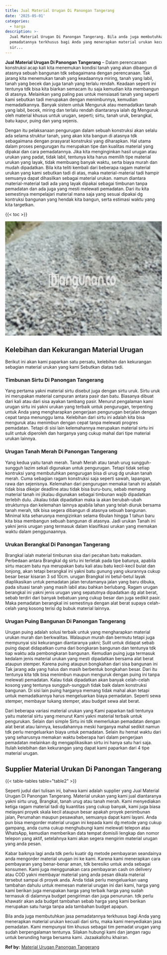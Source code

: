```yaml
---
title: Jual Material Urugan Di Panongan Tangerang
date: '2025-05-01'
categories:
  - harga
description: >-
  Jual Material Urugan Di Panongan Tangerang. Bila anda juga membutuhkan jasa
  pemadatannya terkhusus bagi Anda yang menerapkan material urukan kecuali dari
  sir...
---
```


**Jual Material Urugan Di Panongan Tangerang** – Dalam perencanaan konstruksi acap kali kita menemukan kondisi tanah yang akan dibangun di atasnya sebuah bangunan tdk sebagaimana dengan perencanaan. Tak jarang kita menemukan tanah yang keadaannya miring, tanah yang labil, tanah yang becek dan juga tanah yang terlalu rendah. Keadaan seperti ini tentunya tdk bisa kita biarkan semacam itu saja kemudian kita membangun di atasnya. Melainkan yang paling pas untuk mensiasati tanah yang seperti kami sebutkan tadi merupakan dengan menimbunnya, kemudian memadatkannya. Banyak sistem untuk Menguruk atau memadatkan tanah yang labil, becek, miring dan terlalu rendah diantaranya ialah dg Menguruk oleh material khusus untuk urugan, seperti; sirtu, tanah uruk, berangkal, batu kapur, puing dan yang sejenis.

Dengan itu pelaksanaan pengurugan dalam sebuah konstruksi akan selalu ada selama struktur tanah, yang akan kita bangun di atasnya tdk sebagaimana dengan prasyarat konstruksi yang diharapkan. Hal utama dalam proses pengurugan itu merupakan tipe dan kualitas material yang dipakai dan cara pemadatannya. Jika kita menginginkan hasil urugan atau urukan yang padat, tidak labil, tentunya kita harus memilih tipe material urukan yang layak, tidak membuang banyak waktu, serta biaya murah dan mudah dipadatkan. Bila kita teliti kembali dari beberapa ragam material urukan yang kami sebutkan tadi di atas, maka material-material tadi hampir semuanya dapat dihasilkan sebagai material urukan. namun diantara material-material tadi ada yang layak dipakai sebagai timbunan tanpa pemadatan dan ada juga yang mesti melewati pemadatan. Dari itu kita semestinya mempelajari material mana saja yang sesuai dipakai dg kontruksi bangunan yang hendak kita bangun, serta estimasi waktu yang kita targetkan.

{{< toc >}}

![Jual Material Urugan Di Panongan Tangerang](/images/jual-urugan-36.png)

## Kelebihan dan Kekurangan Material Urugan

Berikut ini akan kami paparkan satu persatu, kelebihan dan kekurangan sebagian material urukan yang kami Sebutkan diatas tadi.

### Timbunan Sirtu Di Panongan Tangerang

Yang pertama yakni material sirtu disebut juga dengan sirtu uruk. Sirtu uruk ini merupakan material campuran antara pasir dan batu. Biasanya dibuat dari kali atau dari sisa ayakan tambang pasir. Menurut pengalaman kami urugan sirtu ini yakni urukan yang terbaik untuk pengurugan, terpenting untuk Anda yang mengharapkan pengerjaan pengurugan berjalan dengan cepat tanpa menunggu lama. Kelebihan dari sirtu ini adalah kita bisa menguruk atau menimbun dengan cepat tanpa melewati progres pemadatan. Tetapi di sisi lain kelemahannya merupakan material sirtu ini sulit untuk diperoleh dan harganya yang cukup mahal dari tipe material urukan lainnya.

### Urugan Tanah Merah Di Panongan Tangerang

Yang kedua yaitu tanah merah. Tanah Merah atau tanah urug sungguh-sungguh lazim sekali digunakan untuk pengurugan. Tetapi tidak setiap kontruksi yang membutuhkan pengurugan bisa di urug dg urukan tanah merah. Cuma sebagian ragam konstruksi saja seperti sawah, lapangan, rawa dan sejenisnya. Kelemahan dari pengurugan memakai tanah ini adalah tidak bisa dikejar deadline atau tidak bisa buru-buru, sebab memang material tanah ini jikalau digunakan sebagai timbunan wajib dipadatkan terlebih dulu. Jikalau tidak dipadatkan maka ia akan berubah-ubah strukturnya dan kelemahan lainnya apabila lahan yang telah diuruk bersama tanah merah, tdk bisa segera dibangun di atasnya sebuah bangunan. Minimal kita seharusnya mengizinkan selama 6bulan hingga 1 tahun baru kita bisa membangun sebuah bangunan di atasnya. Jadi urukan Tanah ini yakni jenis urugan yang termasuk dalam klasifikasi urukan yang memakan waktu dalam penggunaannya.

### Urukan Berangkal Di Panongan Tangerang

Brangkal ialah material timbunan sisa dari pecahan batu makadam. Perbedaan antara Brangkal dg sirtu ini terletak pada tipe batunya, apabila sirtu macam batu nya merupakan batu kali atau batu kecil-kecil bulat dan lonjong, akan tetapi berangkal ini yakni batu gunung yang ukurannya cukup besar besar kisaran 3 sd 10cm. urugan Brangkal ini betul-betul layak diaplikasikan untuk pemadatan jalan terutamanya jalan yang baru dibuka, pada situasi tanah yang masih labil atau bahkan berlubang. Ragam urugan berangkal ini yakni jenis urugan yang sepatutnya dipadatkan dg alat berat, sebab terdiri dari banyak bebatuan yang cukup besar dan juga sedikit pasir. Maka pemadatan berangkal ini semestinya dengan alat berat supaya celah-celah yang kosong terisi dg bubuk material lainnya.

### Urugan Puing Bangunan Di Panongan Tangerang

Urugan puing adalah solusi terbaik untuk yang mengharapkan material urukan murah dan berkwalitas. Walaupun murah dan bermutu tetapi juga mempunyai sisi kekurangan diantaranya yakni; Sulit untuk didapat sebab puing dapat didapatkan cuma dari bongkaran bangunan dan tentunya tdk tiap waktu ada pembongkaran bangunan. Kemudian puing juga termasuk kedalam jenis material urukan yang mesti dipadatkan bersama alat berat ataupun stemper. Karena puing ataupun bongkahan dari sisa bangunan ini Tak jarang ada yang halus dan masih berbentuk bongkahan besar. Dari itu tentunya kita tdk bisa menimbun maupun menguruk dengan puing ini tanpa melewati pemadatan. Kalau tidak dipadatkan akan banyak celah-celah kosong yang tentunya sungguh-sungguh tidak baik dalam konstruksi bangunan. Di sisi lain puing harganya memang tidak mahal akan tetapi untuk memadatkannya harus mengeluarkan biaya pemadatan. Seperti sewa stemper, membayar tukang stemper, atau budget sewa alat berat.

Dari beberapa variasi material urukan yang Kami paparkan tadi tentunya yaitu material sirtu yang menurut Kami yakni material terbaik untuk pengurukan. Selain dari simple Sirtu ini tdk memerlukan pemadatan dengan alat berat atau lainnya, kesudahannya meski harganya mahal sedikit namun tdk perlu mengeluarkan biaya untuk pemadatan. Selain itu hemat waktu dari yang seharusnya memakan waktu beberapa hari dalam pengerjaan pemadatan melainkan dg mengaplikasikan sirtu ini hanya satu hari saja. Itulah kelebihan dan kekurangan yang dapat kami paparkan dari 4 tipe material urugan.

## Supplier Material Urukan Di Panongan Tangerang

{{< table-tables table="table2" >}}

Seperti judul dari tulisan ini, bahwa kami adalah supplier yang Jual Material Urugan Di Panongan Tangerang. Material urukan yang kami jual diantaranya yakni sirtu urug, Brangkal, tanah urug atau tanah merah. Kami menyediakan ketiga ragam material tadi dg kuantitas yang cukup banyak, kami juga biasa melayani proyek skala kecil ataupun besar apakah proyek penimbunan jalan, Perumahan maupun pesawahan, semuanya dapat kami layani. Anda pun bisa mengorder material urugan ini kepada kami dg metode yang cukup gampang, anda cuma cukup menghubungi kami melewati telepon atau WhatsApp, kemudian memberikan data tempat domisili lengkap dan nomor telepon yang aktif, setelahnya kami akan segera mengirim material urugan yang anda pesan.

Kabar baiknya lagi anda tdk perlu kuatir dg metode pembayaran seandainya anda mengorder material urugan ini ke kami. Karena kami menerapkan cara pembayaran yang benar-benar aman, tdk beresiko untuk anda sebagai konsumen. Kami juga menggunakan cara pembayaran cash on delivery atau COD yakni membayar material yang anda pesan dikala material tersebut sampai di proyek anda. Anda tidak perlu mengeluarkan uang tambahan dahulu untuk memesan material urugan ini dari kami, harga yang kami berikan juga merupakan harga yang terbaik harga yang sudah termasuk di dalamnya budget pengiriman dan juga penurunan. tdk perlu khawatir akan ada budget tambahan sebab harga yang kami berikan merupakan satu harga tanpa ada tambahan budget apapun.

Bila anda juga membutuhkan jasa pemadatannya terkhusus bagi Anda yang menerapkan material urukan kecuali dari sirtu, maka kami menyediakan jasa pemadatan. Kami mempunyai tim khusus sebagai tim pemadat urugan yang sudah berpengalaman tentunya. Silakan hubungi kami dan jangan ragu untuk berunding harga bersama kami. Jazaakallohu khairan.

**Ref by:** [Material Urugan Panongan Tangerang](https://id.wikipedia.org/wiki/Material)
